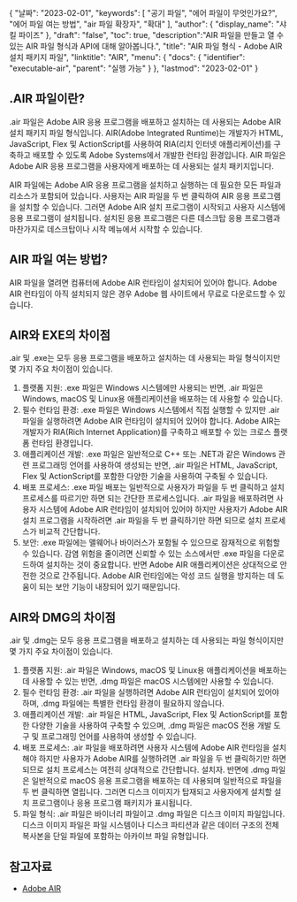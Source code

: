 {
"날짜": "2023-02-01",
  "keywords": [
"공기 파일",
"에어 파일이 무엇인가요?",
"에어 파일 여는 방법",
"air 파일 확장자",
"확대"
],
  "author": {
"display_name": "샤킬 파이즈"
},
"draft": "false",
"toc": true,
  "description":"AIR 파일을 만들고 열 수 있는 AIR 파일 형식과 API에 대해 알아봅니다.",
"title": "AIR 파일 형식 - Adobe AIR 설치 패키지 파일",
"linktitle": "AIR",
  "menu": {
    "docs": {
      "identifier": "executable-air",
"parent": "실행 가능"
}
},
"lastmod": "2023-02-01"
}

## .AIR 파일이란?

.air 파일은 Adobe AIR 응용 프로그램을 배포하고 설치하는 데 사용되는 Adobe AIR 설치 패키지 파일 형식입니다. AIR(Adobe Integrated Runtime)는 개발자가 HTML, JavaScript, Flex 및 ActionScript를 사용하여 RIA(리치 인터넷 애플리케이션)를 구축하고 배포할 수 있도록 Adobe Systems에서 개발한 런타임 환경입니다. AIR 파일은 Adobe AIR 응용 프로그램을 사용자에게 배포하는 데 사용되는 설치 패키지입니다.

AIR 파일에는 Adobe AIR 응용 프로그램을 설치하고 실행하는 데 필요한 모든 파일과 리소스가 포함되어 있습니다. 사용자는 AIR 파일을 두 번 클릭하여 AIR 응용 프로그램을 설치할 수 있습니다. 그러면 Adobe AIR 설치 프로그램이 시작되고 사용자 시스템에 응용 프로그램이 설치됩니다. 설치된 응용 프로그램은 다른 데스크탑 응용 프로그램과 마찬가지로 데스크탑이나 시작 메뉴에서 시작할 수 있습니다.

## AIR 파일 여는 방법?

AIR 파일을 열려면 컴퓨터에 Adobe AIR 런타임이 설치되어 있어야 합니다. Adobe AIR 런타임이 아직 설치되지 않은 경우 Adobe 웹 사이트에서 무료로 다운로드할 수 있습니다.

## AIR와 EXE의 차이점

.air 및 .exe는 모두 응용 프로그램을 배포하고 설치하는 데 사용되는 파일 형식이지만 몇 가지 주요 차이점이 있습니다.

1. 플랫폼 지원: .exe 파일은 Windows 시스템에만 사용되는 반면, .air 파일은 Windows, macOS 및 Linux용 애플리케이션을 배포하는 데 사용할 수 있습니다.
2. 필수 런타임 환경: .exe 파일은 Windows 시스템에서 직접 실행할 수 있지만 .air 파일을 실행하려면 Adobe AIR 런타임이 설치되어 있어야 합니다. Adobe AIR는 개발자가 RIA(Rich Internet Application)를 구축하고 배포할 수 있는 크로스 플랫폼 런타임 환경입니다.
3. 애플리케이션 개발: .exe 파일은 일반적으로 C++ 또는 .NET과 같은 Windows 관련 프로그래밍 언어를 사용하여 생성되는 반면, .air 파일은 HTML, JavaScript, Flex 및 ActionScript를 포함한 다양한 기술을 사용하여 구축될 수 있습니다.
4. 배포 프로세스: .exe 파일 배포는 일반적으로 사용자가 파일을 두 번 클릭하고 설치 프로세스를 따르기만 하면 되는 간단한 프로세스입니다. .air 파일을 배포하려면 사용자 시스템에 Adobe AIR 런타임이 설치되어 있어야 하지만 사용자가 Adobe AIR 설치 프로그램을 시작하려면 .air 파일을 두 번 클릭하기만 하면 되므로 설치 프로세스가 비교적 간단합니다.
5. 보안: .exe 파일에는 맬웨어나 바이러스가 포함될 수 있으므로 잠재적으로 위험할 수 있습니다. 감염 위험을 줄이려면 신뢰할 수 있는 소스에서만 .exe 파일을 다운로드하여 설치하는 것이 중요합니다. 반면 Adobe AIR 애플리케이션은 상대적으로 안전한 것으로 간주됩니다. Adobe AIR 런타임에는 악성 코드 실행을 방지하는 데 도움이 되는 보안 기능이 내장되어 있기 때문입니다.

## AIR와 DMG의 차이점

.air 및 .dmg는 모두 응용 프로그램을 배포하고 설치하는 데 사용되는 파일 형식이지만 몇 가지 주요 차이점이 있습니다.

1. 플랫폼 지원: .air 파일은 Windows, macOS 및 Linux용 애플리케이션을 배포하는 데 사용할 수 있는 반면, .dmg 파일은 macOS 시스템에만 사용할 수 있습니다.
2. 필수 런타임 환경: .air 파일을 실행하려면 Adobe AIR 런타임이 설치되어 있어야 하며, .dmg 파일에는 특별한 런타임 환경이 필요하지 않습니다.
3. 애플리케이션 개발: .air 파일은 HTML, JavaScript, Flex 및 ActionScript를 포함한 다양한 기술을 사용하여 구축할 수 있으며, .dmg 파일은 macOS 전용 개발 도구 및 프로그래밍 언어를 사용하여 생성할 수 있습니다.
4. 배포 프로세스: .air 파일을 배포하려면 사용자 시스템에 Adobe AIR 런타임을 설치해야 하지만 사용자가 Adobe AIR를 실행하려면 .air 파일을 두 번 클릭하기만 하면 되므로 설치 프로세스는 여전히 상대적으로 간단합니다. 설치자. 반면에 .dmg 파일은 일반적으로 macOS 응용 프로그램을 배포하는 데 사용되며 일반적으로 파일을 두 번 클릭하면 열립니다. 그러면 디스크 이미지가 탑재되고 사용자에게 설치할 설치 프로그램이나 응용 프로그램 패키지가 표시됩니다.
5. 파일 형식: .air 파일은 바이너리 파일이고 .dmg 파일은 디스크 이미지 파일입니다. 디스크 이미지 파일은 파일 시스템이나 디스크 파티션과 같은 데이터 구조의 전체 복사본을 단일 파일에 포함하는 아카이브 파일 유형입니다.

## 참고자료
* [Adobe AIR](https://en.wikipedia.org/wiki/Adobe_AIR)

